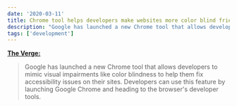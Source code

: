 ```yaml
---
date: '2020-03-11'
title: Chrome tool helps developers make websites more color blind friendly
description: "Google has launched a new Chrome tool that allows developers to mimic visual impairments like color blindness to help them fix accessibility issues on their sites. Developers can use this feature by launching Google Chrome and heading to the browser's developer tools."
tags: ['development']
---
```


**[The Verge:](https://www.theverge.com/2020/3/11/21174735/google-chrome-dev-tools-new-color-blind-friendly)**

> Google has launched a new Chrome tool that allows developers to mimic visual impairments like color blindness to help them fix accessibility issues on their sites. Developers can use this feature by launching Google Chrome and heading to the browser's developer tools.<!-- excerpt -->
